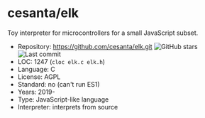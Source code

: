 # cesanta/elk

Toy interpreter for microcontrollers for a small JavaScript subset.

* Repository:  https://github.com/cesanta/elk.git <img src="https://img.shields.io/github/stars/cesanta/elk?label=&style=flat-square" alt="GitHub stars" title="GitHub stars"><img src="https://img.shields.io/github/last-commit/cesanta/elk?label=&style=flat-square" alt="Last commit" title="Last commit">
* LOC:         1247 (`cloc elk.c elk.h`)
* Language:    C
* License:     AGPL
* Standard:    no (can't run ES1)
* Years:       2019-
* Type:        JavaScript-like language
* Interpreter: interprets from source
